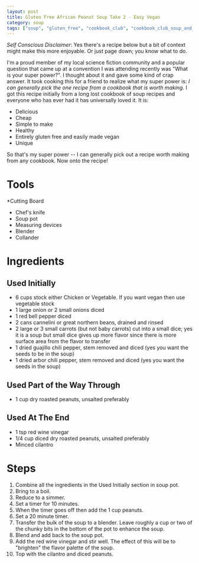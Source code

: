 ```yaml
---
layout: post
title: Gluten Free African Peanut Soup Take 2 - Easy Vegan
category: soup
tags: ["soup", "gluten_free", "cookbook_club", "cookbook_club_soup_and_bread",  "vegan"]
---
```

*Self Conscious Disclaimer*: Yes there's a recipe below but a bit of context might make this more enjoyable.  Or just page down; you know what to do.

I'm a proud member of my local science fiction community and a popular question that came up at a convention I was attending recently was "What is your super power?".  I thought about it and gave some kind of crap answer.  It took cooking this for a friend to realize what my super power is: *I can generally pick the one recipe from a cookbook that is worth making*.  I got this recipe initially from a long lost cookbook of soup recipes and everyone who has ever had it has universally loved it.  It is:

 * Delicious
 * Cheap
 * Simple to make
 * Healthy
 * Entirely gluten free and easily made vegan
 * Unique

So that's my super power -- I can generally pick out a recipe worth making from any cookbook.  Now onto the recipe!

# Tools
*Cutting Board
 * Chef's knife
 * Soup pot
 * Measuring devices
 * Blender 
 * Collander

# Ingredients
## Used Initially
* 6 cups stock either Chicken or Vegetable.  If you want vegan then use vegetable stock
* 1 large onion or 2 small onions diced
* 1 red bell pepper diced
* 2 cans cannelini or great northern beans, drained and rinsed 
* 2 large or 3 small carrots (but not baby carrots) cut into a small dice; yes it is a soup but small dice gives up more flavor since there is more surface area from the flavor to transfer
 * 1 dried guajillo chili pepper, stem removed and diced (yes you want the seeds to be in the soup)
 * 1 dried arbor chili pepper, stem removed and diced (yes you want the seeds in the soup)
## Used Part of the Way Through
* 1 cup dry roasted peanuts, unsalted preferably
## Used At The End
* 1 tsp red wine vinegar
* 1/4 cup diced dry roasted peanuts, unsalted preferably
* Minced cilantro

# Steps

1.  Combine all the ingredients in the Used Initially section in soup pot.
2.  Bring to a boil.
3.  Reduce to a simmer.
4.  Set a timer for 10 minutes.
5.  When the timer goes off then add the 1 cup peanuts.
6.  Set a 20 minute timer.
7.  Transfer the bulk of the soup to a blender.  Leave roughly a cup or two of the chunky bits in the bottom of the pot to enhance the soup.
8. Blend and add back to the soup pot.
9.  Add the red wine vinegar and stir well.  The effect of this will be to "brighten" the flavor palette of the soup.  
10. Top with the cilantro and diced peanuts.

